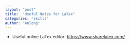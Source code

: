 ```yaml
---
layout: "post"
title:  "Useful Notes for LaTex"
categories: "skills"
author: "Anlong"
---
```

- Useful online LaTex editor: https://www.sharelatex.com/

